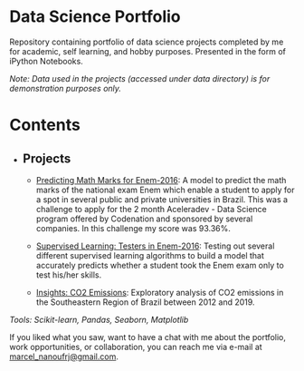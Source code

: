 # Data Science Portfolio

Repository containing portfolio of data science projects completed by me for academic, self learning, and hobby purposes. Presented in the form of iPython Notebooks.

*Note: Data used in the projects (accessed under data directory) is for demonstration purposes only.*

# Contents

* ## Projects
    * [Predicting Math Marks for Enem-2016](https://github.com/MarcelRocha/portfolio_data_science/tree/master/enem_regression): A model to predict the math marks of the national exam Enem which enable a student to apply for a spot in several public and private universities in Brazil. This was a challenge to apply for the 2 month Aceleradev - Data Science program offered by Codenation and sponsored by several companies. In this challenge my score was 93.36%.

    * [Supervised Learning: Testers in Enem-2016](https://github.com/MarcelRocha/portfolio_data_science/tree/master/enem_classification): Testing out several different supervised learning algorithms to build a model that accurately predicts whether a student took the Enem exam only to test his/her skills. 

    * [Insights: CO2 Emissions](https://github.com/MarcelRocha/portfolio_data_science/tree/master/Insight_co2_emissions): Exploratory analysis of CO2 emissions in the Southeastern Region of Brazil between 2012 and 2019.
    
*Tools: Scikit-learn, Pandas, Seaborn, Matplotlib*

If you liked what you saw, want to have a chat with me about the portfolio, work opportunities, or collaboration, you can reach me via e-mail at marcel_nanoufrj@gmail.com.

